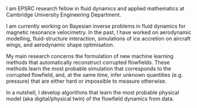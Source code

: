 I am EPSRC research fellow in fluid dynamics and applied mathematics at Cambridge University Engineering Department.

I am currently working on Bayesian inverse problems in fluid dynamics for magnetic resonance velocimetry. In the past, I have worked on aerodynamic modelling, fluid-structure interaction, simulations of ice accretion on aircraft wings, and aerodynamic shape optimisation.

My main research concerns the formulation of new machine learning methods that automatically reconstruct corrupted flowfields. These methods learn the most probable simulation that corresponds to the corrupted flowfield, and, at the same time, infer unknown quantities (e.g. pressure) that are either hard or impossible to measure otherwise.

In a nutshell, I develop algorithms that learn the most probable physical model (aka digital/physical twin) of the flowfield dynamics from data.
